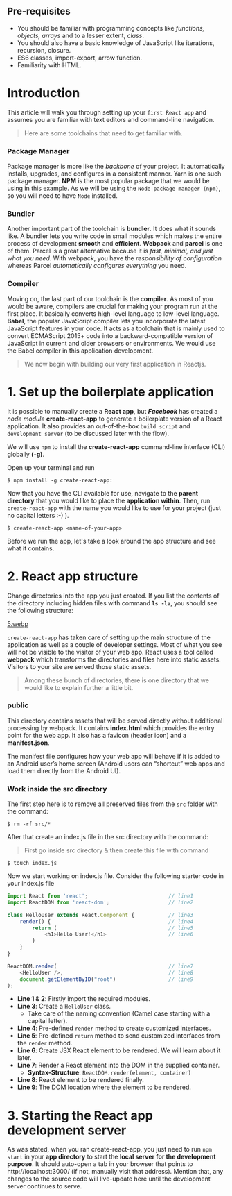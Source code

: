 ## Pre-requisites

* You should be familiar with programming concepts like *functions, objects, arrays* and to a lesser extent, *class*.
* You should also have a basic knowledge of JavaScript like iterations, recursion, closure.
* ES6 classes, import-export, arrow function.
* Familiarity with HTML.

# Introduction
This article will walk you through setting up your `first React app` and assumes you are familiar with text editors and command-line navigation.

> Here are some toolchains that need to get familiar with.
### Package Manager 
Package manager is more like the _backbone_ of your project. It automatically installs, upgrades, and configures in a consistent manner. Yarn is one such package manager. __NPM__ is the most popular package that we would be using in this example.  As we will be using the `Node package manager (npm)`, so you will need to have `Node` installed.
### Bundler
Another important part of the toolchain is __bundler__. It does what it sounds like. A bundler lets you write code in small modules which makes the entire process of development __smooth__ and __efficient__. __Webpack__ and __parcel__ is one of them. Parcel is a great alternative because it is _fast, minimal, and just what you need_. With webpack, you have the _responsibility of configuration_ whereas Parcel _automatically configures everything_ you need.
### Compiler
Moving on, the last part of our toolchain is the __compiler__. As most of you would be aware, compilers are crucial for making your program run at the first place. It basically converts high-level language to low-level language. __Babel__, the popular JavaScript compiler lets you incorporate the latest JavaScript features in your code. It acts as a toolchain that is mainly used to convert ECMAScript 2015+ code into a backward-compatible version of JavaScript in current and older browsers or environments. We would use the Babel compiler in this application development.

> We now begin with building our very first application in Reactjs. 

# 1. Set up the boilerplate application
It is possible to manually create a __React app__, but ___Facebook___ has created a _node module_ __create-react-app__ to generate a boilerplate version of a React application. It also provides an out-of-the-box `build script` and `development server` (to be discussed later with the flow).

We will use `npm` to install the __create-react-app__ command-line interface (CLI) globally __(-g)__.

Open up your terminal and run 
```
$ npm install -g create-react-app: 
```
Now that you have the CLI available for use, navigate to the __parent directory__ that you would like to place the __application within__. Then, run `create-react-app` with the name you would like to use for your project (just no capital letters :-) ).
```
$ create-react-app <name-of-your-app>
```
Before we run the app, let's take a look around the app structure and see what it contains.

# 2. React app structure
Change directories into the app you just created. If you list the contents of the directory including hidden files with command __`ls -la`__, you should see the following structure:

[5.webp](uploads/94281c810e3a948b673bc86859acb714/5.webp)

`create-react-app` has taken care of setting up the main structure of the application as well as a couple of developer settings. Most of what you see will not be visible to the visitor of your web app. React uses a tool called __webpack__ which transforms the directories and files here into static assets. Visitors to your site are served those static assets.

> Among these bunch of directories, there is one directory that we would like to explain further a little bit.
### public
This directory contains assets that will be served directly without additional processing by webpack. It contains  __index.html__ which provides the entry point for the web app. It also has a favicon (header icon) and a __manifest.json__.

The manifest file configures how your web app will behave if it is added to an Android user’s home screen (Android users can “shortcut” web apps and load them directly from the Android UI).

### Work inside the src directory

The first step here is to remove all preserved files from the `src` folder with the command:
```
$ rm -rf src/*
```
After that create an index.js file in the src directory with the command:
> First go inside src directory & then create this file with command
```
$ touch index.js
```
Now we start working on index.js file. Consider the following starter code in your index.js file
```js
import React from 'react';                          // line1
import ReactDOM from 'react-dom';                   // line2

class HelloUser extends React.Component {           // line3
    render() {                                      // line4
        return (                                    // line5
            <h1>Hello User!</h1>                    // line6
        )
    }
}

ReactDOM.render(                                    // line7
    <HelloUser />,                                  // line8
    document.getElementByID("root")                 // line9
);
```
* **Line 1 & 2**: Firstly import the required modules.
* **Line 3**: Create a `HelloUser` class.
  * Take care of the naming convention (Camel case starting with a capital letter).
* **Line 4**: Pre-defined `render` method to create customized interfaces.
* **Line 5**: Pre-defined `return` method to send customized interfaces from the `render` method.
* **Line 6**: Create JSX React element to be rendered. We will learn about it later.
* **Line 7**: Render a React element into the DOM in the supplied container.
  * **Syntax-Structure**: `ReactDOM.render(element, container)`
* **Line 8**: React element to be rendered finally.
* **Line 9**: The DOM location where the element to be rendered.

# 3. Starting the React app development server
As was stated, when you ran create-react-app, you just need to run `npm start` in your __app directory__ to start the __local server for the development purpose__. It should auto-open a tab in your browser that points to http://localhost:3000/ (if not, manually visit that address). Mention that, any changes to the source code will live-update here until the development server continues to serve.